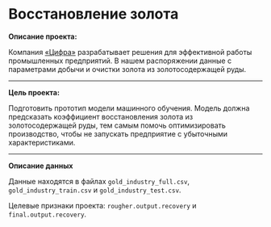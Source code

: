 # Восстановление золота

**Описание проекта:**

Компания [«Цифра»](http://zyfra.com/) разрабатывает решения для эффективной работы промышленных предприятий. В нашем распоряжении данные с параметрами добычи и очистки золота из золотосодержащей руды.

---
**Цель проекта:**

Подготовить прототип модели машинного обучения. Модель должна предсказать коэффициент восстановления золота из золотосодержащей руды, тем самым помочь оптимизировать производство, чтобы не запускать предприятие с убыточными характеристиками.

---
**Описание данных**

Данные находятся в файлах `gold_industry_full.csv`, `gold_industry_train.csv` и `gold_industry_test.csv`.

Целевые признаки проекта: `rougher.output.recovery` и `final.output.recovery`.
